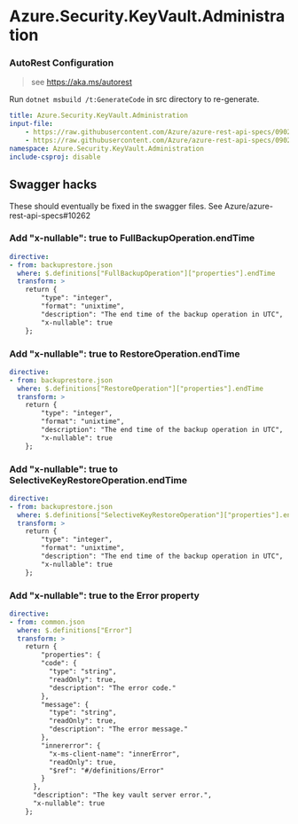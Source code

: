 # Azure.Security.KeyVault.Administration

### AutoRest Configuration
> see https://aka.ms/autorest

Run `dotnet msbuild /t:GenerateCode` in src directory to re-generate.

``` yaml
title: Azure.Security.KeyVault.Administration
input-file:
    - https://raw.githubusercontent.com/Azure/azure-rest-api-specs/0902e37d8806dc8f5d7866a9960581e366f5f5b3/specification/keyvault/data-plane/Microsoft.KeyVault/preview/7.2-preview/rbac.json
    - https://raw.githubusercontent.com/Azure/azure-rest-api-specs/0902e37d8806dc8f5d7866a9960581e366f5f5b3/specification/keyvault/data-plane/Microsoft.KeyVault/preview/7.2-preview/backuprestore.json
namespace: Azure.Security.KeyVault.Administration
include-csproj: disable
```

## Swagger hacks
These should eventually be fixed in the swagger files. See Azure/azure-rest-api-specs#10262

### Add "x-nullable": true to FullBackupOperation.endTime
``` yaml
directive:
- from: backuprestore.json
  where: $.definitions["FullBackupOperation"]["properties"].endTime
  transform: >
    return {
        "type": "integer",
        "format": "unixtime",
        "description": "The end time of the backup operation in UTC",
        "x-nullable": true
    };
```

### Add "x-nullable": true to RestoreOperation.endTime
``` yaml
directive:
- from: backuprestore.json
  where: $.definitions["RestoreOperation"]["properties"].endTime
  transform: >
    return {
        "type": "integer",
        "format": "unixtime",
        "description": "The end time of the backup operation in UTC",
        "x-nullable": true
    };
```

### Add "x-nullable": true to SelectiveKeyRestoreOperation.endTime
``` yaml
directive:
- from: backuprestore.json
  where: $.definitions["SelectiveKeyRestoreOperation"]["properties"].endTime
  transform: >
    return {
        "type": "integer",
        "format": "unixtime",
        "description": "The end time of the backup operation in UTC",
        "x-nullable": true
    };
```

### Add "x-nullable": true to the Error property
``` yaml
directive:
- from: common.json
  where: $.definitions["Error"]
  transform: >
    return {
        "properties": {
        "code": {
          "type": "string",
          "readOnly": true,
          "description": "The error code."
        },
        "message": {
          "type": "string",
          "readOnly": true,
          "description": "The error message."
        },
        "innererror": {
          "x-ms-client-name": "innerError",
          "readOnly": true,
          "$ref": "#/definitions/Error"
        }
      },
      "description": "The key vault server error.",
      "x-nullable": true
    };
```
